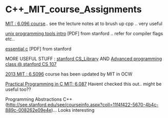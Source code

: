 C++_MIT_course_Assignments
==========================

[MIT : 6.096 course](http://goo.gl/fTALR).. see the lecture notes at  to brush up cpp .. very useful

[unix programming tools intro](http://goo.gl/7Ltu5P) [PDF] from stanford .. refer for compiler flags etc.. 

[essential c](http://goo.gl/LH0hg) [PDF] from stanford 

MORE USEFUL STUFF : [stanford CS_Library](http://cslibrary.stanford.edu/) AND [Advanced programming class @ stanford CS 107](https://courseware.stanford.edu/pg/courses/347503/cs107-spring-2013)

 [2013 MIT : 6.S096](http://goo.gl/dYOCej) course has been updated by MIT in OCW 
 
 [Practical Programming in C MIT: 6.087](http://ocw.mit.edu/courses/electrical-engineering-and-computer-science/6-087-practical-programming-in-c-january-iap-2010/index.htm)  Havent checked this out.. might be useful too??


Programming Abstractions C++ (http://see.stanford.edu/see/courseinfo.aspx?coll=11f4f422-5670-4b4c-889c-008262e09e4e)... Looks interesting
